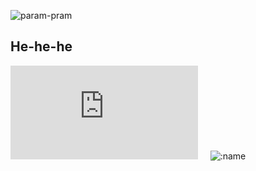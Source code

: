
  
  ![param-pram](https://raw.githubusercontent.com/xxspell/xxspell/7b387c90af553a029a9f0cb5a4f1472076a6a91e/banner%20(1).png)
## He-he-he
[![GitHub Streak](https://streak-stats.demolab.com/preview.php?user=xxspell&theme=dracula&hide_border=true)](https://git.io/streak-stats)
           
 ![:name](https://count.getloli.com/get/@:xxspell)

